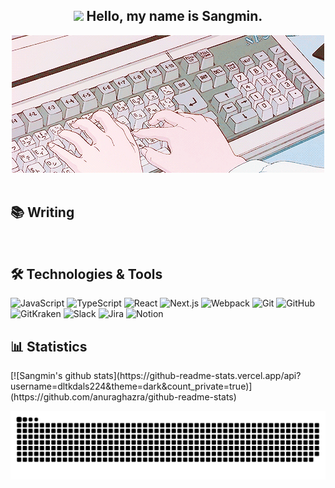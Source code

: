 <h2 align="center"><img src="https://media.giphy.com/media/hvRJCLFzcasrR4ia7z/giphy.gif" width="25px"> Hello, my name is Sangmin.</h2>
<div align="center">
  <img src="bannerImg.gif" alt="Banner gif">
</div>

<br/>

<h2>📚 Writing </h2>


<br/>

<h2>🛠️ Technologies & Tools </h2>
<img alt="JavaScript" src ="https://img.shields.io/badge/JavaScript-F7DF1E?&style=flat-square&logo=JavaScript&logoColor=white"/>
<img alt="TypeScript" src ="https://img.shields.io/badge/TypeScript-3178C6?&style=flat-square&logo=TypeScript&logoColor=white"/>
<img alt="React" src ="https://img.shields.io/badge/React-61DAFB?&style=flat-square&logo=React&logoColor=white"/>
<img alt="Next.js" src ="https://img.shields.io/badge/Next.js-000000?&style=flat-square&logo=Next.js&logoColor=white"/>
<img alt="Webpack" src ="https://img.shields.io/badge/Webpack-8DD6F9?&style=flat-square&logo=Webpack&logoColor=white"/>

<img alt="Git" src ="https://img.shields.io/badge/Git-F05032?&style=flat-square&logo=Git&logoColor=white"/>
<img alt="GitHub" src ="https://img.shields.io/badge/GitHub-181717?&style=flat-square&logo=GitHub&logoColor=white"/>
<img alt="GitKraken" src ="https://img.shields.io/badge/GitKraken-179287?&style=flat-square&logo=GitKraken&logoColor=white"/>
<img alt="Slack" src ="https://img.shields.io/badge/Slack-4A154B?&style=flat-square&logo=Slack&logoColor=white"/>
<img alt="Jira" src ="https://img.shields.io/badge/Jira-0052CC?&style=flat-square&logo=Jira&logoColor=white"/>
<img alt="Notion" src ="https://img.shields.io/badge/Notion-000000?&style=flat-square&logo=Notion&logoColor=white"/>

<h2>📊 Statistics</h2> 
[![Sangmin's github stats](https://github-readme-stats.vercel.app/api?username=dltkdals224&theme=dark&count_private=true)](https://github.com/anuraghazra/github-readme-stats)

<br/>

![Description of Snake](https://raw.githubusercontent.com/dltkdals224/dltkdals224/output/github-contribution-grid-snake-dark.svg)
